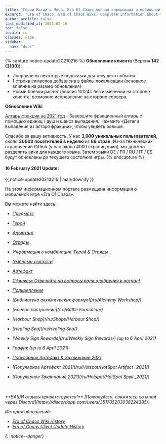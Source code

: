 ```yaml
---
title: "Герои Магии и Меча: Era Of Chaos полная информация о мобильной игре"
excerpt: "Era of Chaos, Era of Chaos Wiki. Complete information about the Era Of Chaos: Units, Heroes, Items, Artifacts, Quests and more. Be strongest player with us. Information about future updates and events."
author_profile: false
last_modified_at: 2021-02-16
toc: false
locale: ru
classes: wide
sidebar:
  nav: "docs"
---
```


{% capture notice-update20210216 %}
**Обновление клиента** (Версия **142 (3100)**):

* Исправлены некоторые подсказки для текущего события
* 1 строка символов добавлена ​​в файлы локализации (основное влияние на размер обновления)
* Новый боевой расчет (версия 10124): без изменений на стороне клиента, возможно исправление на стороне сервера.

**Обновление Wiki**

[Алтарь фракции на 2021 год](https://eraofchaos.github.io/FactionAltar/) - Завершите фракционный алтарь с помощью единиц / душ и шанса выпадения. Нажмите «Детали выпадения из алтаря фракции», чтобы увидеть больше.

Спасибо за вашу активность. У нас **3,600 уникальных пользователей**, около **30000 посетителей в неделю** из **86 стран**.
Из-за технических ограничений Github (у нас около 4000 страниц вики), мы должны разделить вики для каждого языка. Затем языки DE / FR / RU / IT / ES будут обновлены до текущего состояния игры.
{% endcapture %}

<div class="notice--danger">
  <h4 class="no_toc">16 February 2021 Update:</h4>
  {{ notice-update20210216 | markdownify }}
</div>

На этом информационном портале размещена информация о мобильной игре «Era Of Chaos».

Вы можете найти здесь:
* <i class="fas fa-gavel"/> [Предметs](/ru/Items/)
* <i class="fas fa-chess-king"/>  [Герой](/ru/heroes/)
* <i class="fas fa-mask"/>  [Адъютант](/ru/heroes/Adjutants/)
* <i class="fab fa-optin-monster"/>  [Отряды](/ru/units/)
* <i class="fas fa-fist-raised"/> [Информация о комбинации: Герой & Отряды](/ru/combination/)
* <i class="fas fa-atom"/>  [Эмблема святости](/ru/Emblem/)
* <i class="fas fa-hand-sparkles"/>  [Артефакт](/ru/artifacts/)

* <i class="fas fa-question-circle"/>  [Сфинксы: Отвечайте на вопросы ради одобрения и наград!](/ru/sphinx/)

* <i class="fas fa-hat-cowboy-side"/>  [Подкрепления](/ru/Backup/)
* <i class="fas fa-place-of-worship"/>  [Библиотека алхимических формул](/ru/Alchemy Workshop/)
* <i class="fab fa-battle-net"/> [Боевое построение](/ru/Battle Formation/)
* <i class="fas fa-store-alt"/>  [Harbour Shop](/ru/Shops/Harbour Shop/)
* <i class="fas fa-water"/>  [Healing Sea](/ru/Healing Sea/)

* <i class="fas fa-business-time"/>  [Weekly Sign Rewards](/ru/Weekly Sign Rewards/) (up to 6 April 2021)
* <i class="fas fa-calendar-alt"/>  [График](/ru/Schedule/) (up to 6 April 2021)
* <i class="fas fa-calendar-day"/> [Популярное Артефакт & Заклинание 2021](/ru/Hotspot/)
* <i class="fas fa-calendar-day"/> [Популярное Артефакт 2021](/ru/Hotspot/HotSpot Artifact _2021/)
* <i class="fas fa-calendar-day"/> [Популярное Заклинание 2021](/ru/Hotspot/HotSpot Spell _2021/)

<br/>
<br/>
**ВАШИ отзывы приветствуются!**
[Пожалуйста, свяжитесь со мной через Discord](https://discordapp.com/users/351705203038224385/)




История обновлений:

* [Era of Chaos Wiki History](/Era_Of_Chaos_Wiki_History.html)  
* [Era of Chaos Client Update History](/Era_Of_Chaos_Client_Update_History.html)

{: .notice--danger}

